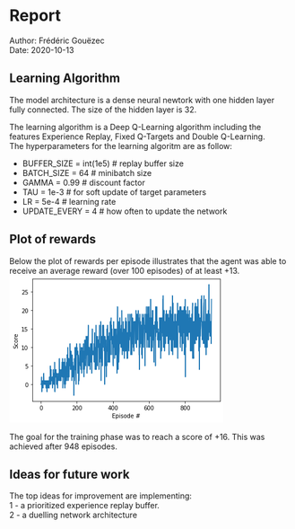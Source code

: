 # Report
Author: Frédéric Gouëzec  
Date: 2020-10-13

## Learning Algorithm
The model architecture is a dense neural newtork with one hidden layer fully connected. The size of the hidden layer is 32.

The learning algorithm is a Deep Q-Learning algorithm including the features Experience Replay, Fixed Q-Targets and Double Q-Learning.  
The hyperparameters for the learning algoritm are as follow:  
- BUFFER_SIZE = int(1e5)        # replay buffer size  
- BATCH_SIZE = 64               # minibatch size  
- GAMMA = 0.99                  # discount factor  
- TAU = 1e-3                    # for soft update of target parameters  
- LR = 5e-4                     # learning rate   
- UPDATE_EVERY = 4              # how often to update the network  

## Plot of rewards
Below the plot of rewards per episode illustrates that the agent was able to receive an average reward (over 100 episodes) of at least +13.  
![Score](score_over_time.png)

The goal for the training phase was to reach a score of +16. This was achieved after 948 episodes.

## Ideas for future work
The top ideas for improvement are implementing:  
1 - a prioritized experience replay buffer.  
2 - a duelling network architecture
